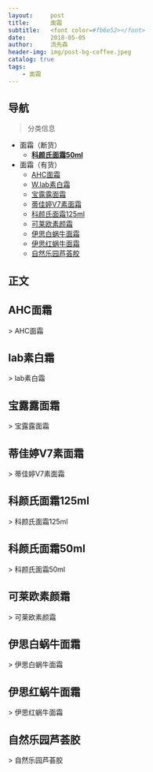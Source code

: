 ```yaml
---
layout:     post
title:      面霜
subtitle:   <font color=#fb6e52></font>
date:       2018-05-05
author:     流先森
header-img: img/post-bg-coffee.jpeg
catalog: true
tags:
    - 面霜
---
```

## 导航
> 分类信息

* 面霜（断货）
  * [__科颜氏面霜50ml__](#1.6)
* 面霜（有货）
  * [AHC面霜](#1.1)
  * [W.lab素白霜](#1.2)
  * [宝露露面霜](#1.3)
  * [蒂佳婷V7素面霜](#1.4)
  * [科颜氏面霜125ml](#1.5)
  <!-- * [__科颜氏面霜50ml__](#1.6) -->
  * [可莱欧素颜霜](#1.7)
  * [伊思白蜗牛面霜](#1.8)
  * [伊思红蜗牛面霜](#1.9)
  * [自然乐园芦荟胶](#1.10)


## 正文
<h2 id="1.1">AHC面霜</h2>
> AHC面霜

<h2 id="1.2">lab素白霜</h2>
> lab素白霜

<h2 id="1.3">宝露露面霜</h2>
> 宝露露面霜

<h2 id="1.4">蒂佳婷V7素面霜</h2>
> 蒂佳婷V7素面霜

<h2 id="1.5">科颜氏面霜125ml</h2>
> 科颜氏面霜125ml

<h2 id="1.6">科颜氏面霜50ml</h2>
> 科颜氏面霜50ml

<h2 id="1.7">可莱欧素颜霜</h2>
> 可莱欧素颜霜

<h2 id="1.8">伊思白蜗牛面霜</h2>
> 伊思白蜗牛面霜

<h2 id="1.9">伊思红蜗牛面霜</h2>
> 伊思红蜗牛面霜

<h2 id="1.10">自然乐园芦荟胶</h2>
> 自然乐园芦荟胶
